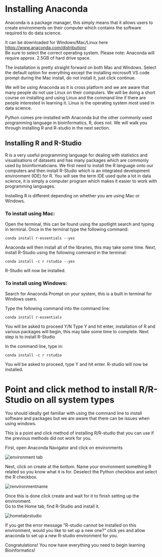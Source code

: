 
# Installing Anaconda

Anaconda is a package manager, this simply means that it allows users to create environments on their computer 
which contains the software required to do data science. 

It can be downloaded for Windows/Mac/Linux here https://www.anaconda.com/distribution/  
Be sure to select the correct operating system. Please note: Anaconda will require approx. 2.5GB of hard drive space. 

The installation is pretty straight forward on both Mac and Windows.
Select the default option for everything except the installing microsoft VS code prompt during the Mac install, 
do not install it, just click continue.

We will be using Anaconda as it is cross platform and we are aware that many people do not use Linux on their computers. 
We will be doing a short course on installing and using Linux and the command line if there are people interested in learning
it. Linux is the operating system most used in data science.

Python comes pre-installed with Anaconda but the other commonly used programming language in bioinformatics, R, does not. 
We will walk you through installing R and R-studio in the next section.


## Installing R and R-Studio

R is a very useful programming language for dealing with statistics and visualisations of datasets and has many packages which are commonly used by bioinformaticians. We first need to install the R language onto our computers and then install R-Studio which is an integrated development environment (IDE) for R. You will see the term IDE used quite a lot in data science, it is simply a computer program which makes it easier to work with programming languages.

Installing R is different depending on whether you are using Mac or Windows.

### To install using Mac:

Open the terminal, this can be found using the spotlight search and typing in terminal.
Once in the terminal type the following command:

`conda install r-essentials --yes`

Anaconda will then install all of the libraries, this may take some time.
Next, install R-Studio using the following command in the terminal:

`conda install -c r rstudio --yes`

R-Studio will now be installed.



### To install using Windows:

Search for Anaconda Prompt on your system, this is a built in terminal for Windows users.

Type the following command into the command line:

`conda install r-essentials`

You will be asked to proceed Y/N
Type Y and hit enter, installation of R and various packages will begin, this may take some time to complete. Next step is to install R-Studio

In the command line, type in:

`conda install -c r rstudio`

You will be asked to proceed, type Y and hit enter.
R-studio will now be installed.


# Point and click method to install R/R-Studio on all system types

You should ideally get familiar with using the command line to install software and packages but we are aware that there can be issues when using windows.

This is a point and click method of installing R/R-studio that you can use if the previous methods did not work for you.

First, open Anaconda Navigator and click on environments

![environment tab]()

Next, click on create at the bottom. Name your environment something R related so you know what it is for. Deselect the Python checkbox and select the R checkbox.

![renvironmentname]()

Once this is done click create and wait for it to finish setting up the environment.  
Go to the Home tab, find R-Studio and install it. 

![hometabrstudio]()

If you get the error message "R-studio cannot be installed on this environment, would you like to set up a new one?" click yes and allow anaconda to set up a new R-studio environment for you. 

Congratulations! You now have everything you need to begin learning Bioinformatics!
